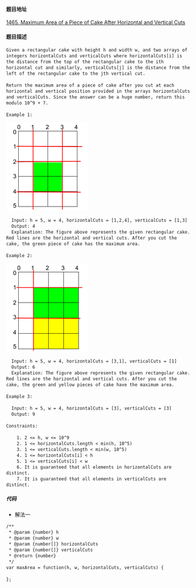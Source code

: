 #### 题目地址
[1465. Maximum Area of a Piece of Cake After Horizontal and Vertical Cuts](https://leetcode.com/problems/maximum-area-of-a-piece-of-cake-after-horizontal-and-vertical-cuts/)
#### 题目描述
```
Given a rectangular cake with height h and width w, and two arrays of integers horizontalCuts and verticalCuts where horizontalCuts[i] is the distance from the top of the rectangular cake to the ith horizontal cut and similarly, verticalCuts[j] is the distance from the left of the rectangular cake to the jth vertical cut.

Return the maximum area of a piece of cake after you cut at each horizontal and vertical position provided in the arrays horizontalCuts and verticalCuts. Since the answer can be a huge number, return this modulo 10^9 + 7.

Example 1:
```
![1](../../assets/array/2020-10-01/1.png)
```
  Input: h = 5, w = 4, horizontalCuts = [1,2,4], verticalCuts = [1,3]
  Output: 4 
  Explanation: The figure above represents the given rectangular cake. Red lines are the horizontal and vertical cuts. After you cut the cake, the green piece of cake has the maximum area.

Example 2:
```
![1](../../assets/array/2020-10-01/2.png)
```
  Input: h = 5, w = 4, horizontalCuts = [3,1], verticalCuts = [1]
  Output: 6
  Explanation: The figure above represents the given rectangular cake. Red lines are the horizontal and vertical cuts. After you cut the cake, the green and yellow pieces of cake have the maximum area.

Example 3:

  Input: h = 5, w = 4, horizontalCuts = [3], verticalCuts = [3]
  Output: 9

Constraints:

    1. 2 <= h, w <= 10^9
    2. 1 <= horizontalCuts.length < min(h, 10^5)
    3. 1 <= verticalCuts.length < min(w, 10^5)
    4. 1 <= horizontalCuts[i] < h
    5. 1 <= verticalCuts[i] < w
    6. It is guaranteed that all elements in horizontalCuts are distinct.
    7. It is guaranteed that all elements in verticalCuts are distinct.
```

##### 代码

- 解法一
```
/**
 * @param {number} h
 * @param {number} w
 * @param {number[]} horizontalCuts
 * @param {number[]} verticalCuts
 * @return {number}
 */
var maxArea = function(h, w, horizontalCuts, verticalCuts) {
    
};
```
